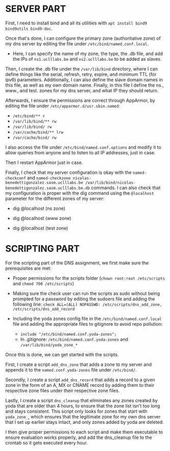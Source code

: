 # SERVER PART

First, I need to install bind and all its utilities with `apt install bind9 bind9utils bind9-doc`.

Once that's done, I can configure the primary zone (authoritative zone) of my dns server by editing the file
under `/etc/bind/named.conf.local`.

- Here, I can specify the name of my zone, the type, the .db file, and add the IPs of `ns1.uclllabs.be` and
`ns2.uclllabs.be` to be added as slaves.


Then, I create the .db file under the `/var/lib/bind` directory, where I can define things like the
serial, refresh, retry, expire, and minimum TTL (for ipv6) parameters. Additionally, I can also define the slave
domain names in this file, as well as my own domain name. Finally, in this file I define the ns., www., and
test. zones for my dns server, and what IP they should return.

Afterwards, I ensure the permissions are correct through AppArmor, by editing the file under
`/etc/apparmor.d/usr.sbin.named`:

- `/etc/bind/** r`
- `/var/lib/bind/** rw`
- `/var/lib/bind/ rw`
- `/var/cache/bind/** lrw`
- `/var/cache/bind/ rw`


I also access the file under `/etc/bind/named.conf.options` and modify it to allow queries from anyone and to
listen to all IP addresses, just in case.


Then I restart AppArmor just in case.

Finally, I check that my server configuration is okay with the `named-checkconf` and `named-checkzone nicolas-benedettigonzalez.sasm.uclllabs.be /var/lib/bind/nicolas-benedettigonzalez.sasm.uclllabs.be.db` commands.
I can also check that my configuration is proper with the dig command using the `@localhost` parameter for the
different zones of my server:

- dig @localhost (ns zone)

- dig @localhost (www zone)

- dig @localhost (test zone)


# SCRIPTING PART

For the scripting part of the DNS assignment, we first make sure the prerequisites are met:

- Proper permissions for the scripts folder (`chown root:root /etc/scripts` and `chmod 700 /etc/scripts`)

- Making sure the check user can run the scripts as sudo without being prompted for a password by editing the
sudoers file and adding the following line: `check ALL=(ALL) NOPASSWD: /etc/scripts/dns_add_zone, /etc/scripts/dns_add_record`

- Including the yoda zones config file in the `/etc/bind/named.conf.local` file and adding the appropriate files
to gitignore to avoid repo pollution:
	- `include "/etc/bind/named.conf.yoda-zones";`
	- In .gitignore: `/etc/bind/named.conf.yoda-zones` and `/var/lib/bind/yoda_zone_*`

Once this is done, we can get started with the scripts.


First, I create a script `add_dns_zone` that adds a zone to my server and appends it to the `named.conf.yoda-zones`
file under `/etc/bind/`.

Secondly, I create a script `add_dns_record` that adds a record to a given zone in the form of an A, MX or CNAME
record by adding them to their respective zone files under their respective zone files.


Lastly, I create a script `dns_cleanup` that eliminates any zones created by yoda that are older than 4 hours, to
ensure that the zone list isn't too long and stays consistent. This script only looks for zones that start with
`yoda_zone_`, which ensures that the legitimate zone for my own dns server that I set up earlier stays intact, and
only zones added by yoda are deleted.

I then give proper permissions to each script and make them executable to ensure evaluation works properly,
and add the dns_cleanup file to the crontab so it gets executed every hour.
